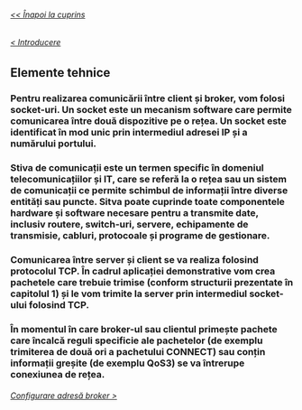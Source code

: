 ###### [<< Înapoi la cuprins](../Cuprins.md)
###### [< Introducere](01.%20Introducere.md)
## Elemente tehnice
### Pentru realizarea comunicării între client și broker, vom folosi socket-uri. Un socket este un mecanism software care permite comunicarea între două dispozitive pe o rețea. Un socket este identificat în mod unic prin intermediul adresei IP și a numărului portului. 
### Stiva de comunicații este un termen specific în domeniul telecomunicațiilor și IT, care se referă la o rețea sau un sistem de comunicații ce permite schimbul de informații între diverse entități sau puncte. Sitva poate cuprinde toate componentele hardware și software necesare pentru a transmite date, inclusiv routere, switch-uri, servere, echipamente de transmisie, cabluri, protocoale și programe de gestionare.
### Comunicarea între server și client se va realiza folosind protocolul TCP. În cadrul aplicației demonstrative vom crea pachetele care trebuie trimise (conform structurii prezentate în capitolul 1) și le vom trimite la server prin intermediul socket-ului folosind TCP.
### În momentul în care broker-ul sau clientul primește pachete care încalcă reguli specificie ale pachetelor (de exemplu trimiterea de două ori a pachetului CONNECT) sau conțin informații greșite (de exemplu QoS3) se va întrerupe conexiunea de rețea.
###### [Configurare adresă broker >](03.%20Configurare%20adresă%20broker.md)
